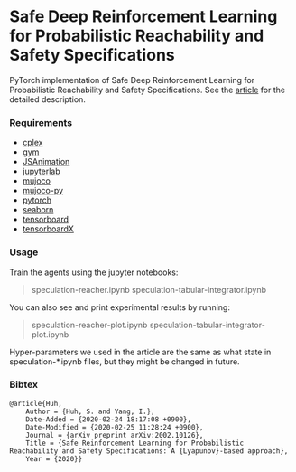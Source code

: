# Safe Deep Reinforcement Learning for Probabilistic Reachability and Safety Specifications

PyTorch implementation of Safe Deep Reinforcement Learning for Probabilistic Reachability and Safety Specifications. See the [article](https://arxiv.org/abs/2002.10126) for the detailed description.

### Requirements
* [cplex](https://pypi.org/project/cplex/)
* [gym](https://github.com/openai/gym)
* [JSAnimation](https://pypi.org/project/JSAnimation/)
* [jupyterlab](https://github.com/jupyterlab/jupyterlab)
* [mujoco](http://www.mujoco.org/)
* [mujoco-py](https://github.com/openai/mujoco-py)
* [pytorch](https://pytorch.org/)
* [seaborn](https://seaborn.pydata.org/)
* [tensorboard](https://www.tensorflow.org/tensorboard)
* [tensorboardX](https://github.com/lanpa/tensorboardX)

### Usage
Train the agents using the jupyter notebooks:
> speculation-reacher.ipynb
> speculation-tabular-integrator.ipynb

You can also see and print experimental results by running:
> speculation-reacher-plot.ipynb
> speculation-tabular-integrator-plot.ipynb

Hyper-parameters we used in the article are the same as what state in speculation-*.ipynb files, but they might be changed in future. 

### Bibtex
```
@article{Huh,
	Author = {Huh, S. and Yang, I.},
	Date-Added = {2020-02-24 18:17:08 +0900},
	Date-Modified = {2020-02-25 11:28:24 +0900},
	Journal = {arXiv preprint arXiv:2002.10126},
	Title = {Safe Reinforcement Learning for Probabilistic Reachability and Safety Specifications: A {Lyapunov}-based approach},
	Year = {2020}}
```

